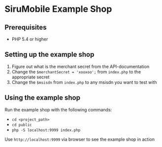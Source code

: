 # SiruMobile Example Shop

## Prerequisites
- PHP 5.4 or higher

## Setting up the example shop
1. Figure out what is the merchant secret from the API-documentation
2. Change the `$merchantSecret = 'xooxoo';` from `index.php` to the appropriate secret
3. Change the `$msisdn` from `index.php` to any msisdn you want to test with

## Using the example shop
Run the example shop with the following commands:
- `cd <project_path>`
- `cd public`
- `php -S localhost:9999 index.php`

Use `http://localhost:9999` via browser to see the example shop in action
